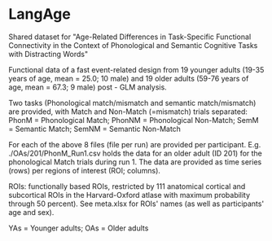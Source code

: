 # LangAge

Shared dataset for "Age-Related Differences in Task-Specific Functional Connectivity in 
the Context of Phonological and Semantic Cognitive Tasks with Distracting Words"


Functional data of a fast event-related design from 19 younger adults (19-35 years of 
age, mean = 25.0; 10 male) and 19 older adults (59-76 years of age, mean = 67.3; 9 male) 
post - GLM analysis.

Two tasks (Phonological match/mismatch and semantic match/mismatch) are provided, with 
Match and Non-Match (=mismatch) trials separated:
PhonM = Phonological Match; 
PhonNM = Phonological Non-Match; 
SemM = Semantic Match; 
SemNM = Semantic Non-Match

For each of the above 8 files (file per run) are provided per participant. E.g. 
./OAs/201/PhonM_Run1.csv holds the data for an older adult (ID 201) for the phonological 
Match trials during run 1. The data are provided as time series (rows) per regions of 
interest (ROI; columns). 

ROIs: functionally based ROIs, restricted by 111 anatomical cortical and subcortical 
ROIs in the Harvard-Oxford atlase with maximum probability through 50 percent). See 
meta.xlsx for ROIs' names (as well as participants' age and sex).

YAs = Younger adults; OAs = Older adults
